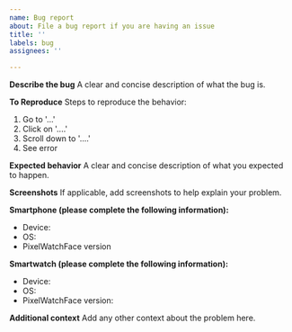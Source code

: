 ```yaml
---
name: Bug report
about: File a bug report if you are having an issue
title: ''
labels: bug
assignees: ''

---
```


**Describe the bug**
A clear and concise description of what the bug is.

**To Reproduce**
Steps to reproduce the behavior:
1. Go to '...'
2. Click on '....'
3. Scroll down to '....'
4. See error

**Expected behavior**
A clear and concise description of what you expected to happen.

**Screenshots**
If applicable, add screenshots to help explain your problem.

**Smartphone (please complete the following information):**
 - Device: 
 - OS: 
 - PixelWatchFace version

**Smartwatch (please complete the following information):**
- Device:
- OS:
- PixelWatchFace version:

**Additional context**
Add any other context about the problem here.
